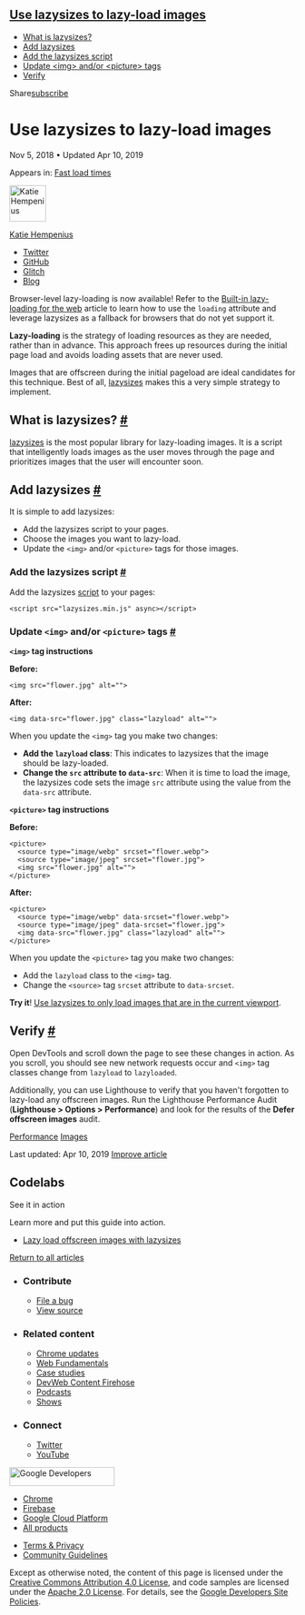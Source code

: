 





<a href="#use-lazysizes-to-lazy-load-images" class="w-toc__header--link">Use lazysizes to lazy-load images</a>
--------------------------------------------------------------------------------------------------------------

-   [What is lazysizes?](#what-is-lazysizes)
-   [Add lazysizes](#add-lazysizes)
-   [Add the lazysizes script](#add-the-lazysizes-script)
-   [Update &lt;img&gt; and/or &lt;picture&gt; tags](#update-lessimggreater-andor-lesspicturegreater-tags)
-   [Verify](#verify)

Share<a href="/newsletter/" class="gc-analytics-event w-actions__fab w-actions__fab--subscribe"><span>subscribe</span></a>

Use lazysizes to lazy-load images
=================================

Nov 5, 2018 <span class="w-author__separator">•</span> Updated Apr 10, 2019

<span class="w-post-signpost__title">Appears in:</span> <a href="/fast" class="w-post-signpost__link">Fast load times</a>

[<img src="https://web-dev.imgix.net/image/admin/fZo7BJGec2MNRt6cWpeh.jpg?auto=format&amp;fit=crop&amp;h=64&amp;w=64" alt="Katie Hempenius" class="w-author__image" sizes="(min-width: 64px) 64px, calc(100vw - 48px)" srcset="https://web-dev.imgix.net/image/admin/fZo7BJGec2MNRt6cWpeh.jpg?fit=crop&amp;h=64&amp;w=64&amp;auto=format&amp;dpr=1&amp;q=75, https://web-dev.imgix.net/image/admin/fZo7BJGec2MNRt6cWpeh.jpg?fit=crop&amp;h=64&amp;w=64&amp;auto=format&amp;dpr=2&amp;q=50 2x, https://web-dev.imgix.net/image/admin/fZo7BJGec2MNRt6cWpeh.jpg?fit=crop&amp;h=64&amp;w=64&amp;auto=format&amp;dpr=3&amp;q=35 3x, https://web-dev.imgix.net/image/admin/fZo7BJGec2MNRt6cWpeh.jpg?fit=crop&amp;h=64&amp;w=64&amp;auto=format&amp;dpr=4&amp;q=23 4x, https://web-dev.imgix.net/image/admin/fZo7BJGec2MNRt6cWpeh.jpg?fit=crop&amp;h=64&amp;w=64&amp;auto=format&amp;dpr=5&amp;q=20 5x" width="64" height="64" />](/authors/katiehempenius/)

<a href="/authors/katiehempenius/" class="w-author__name-link">Katie Hempenius</a>

-   <a href="https://twitter.com/katiehempenius" class="w-author__link">Twitter</a>
-   <a href="https://github.com/khempenius" class="w-author__link">GitHub</a>
-   <a href="https://glitch.com/@khempenius" class="w-author__link">Glitch</a>
-   <a href="https://katiehempenius.com/" class="w-author__link">Blog</a>

Browser-level lazy-loading is now available! Refer to the [Built-in lazy-loading for the web](/browser-level-image-lazy-loading/) article to learn how to use the `loading` attribute and leverage lazysizes as a fallback for browsers that do not yet support it.

**Lazy-loading** is the strategy of loading resources as they are needed, rather than in advance. This approach frees up resources during the initial page load and avoids loading assets that are never used.

Images that are offscreen during the initial pageload are ideal candidates for this technique. Best of all, [lazysizes](https://github.com/aFarkas/lazysizes) makes this a very simple strategy to implement.

What is lazysizes? <a href="#what-is-lazysizes" class="w-headline-link">#</a>
-----------------------------------------------------------------------------

[lazysizes](https://github.com/aFarkas/lazysizes) is the most popular library for lazy-loading images. It is a script that intelligently loads images as the user moves through the page and prioritizes images that the user will encounter soon.

Add lazysizes <a href="#add-lazysizes" class="w-headline-link">#</a>
--------------------------------------------------------------------

It is simple to add lazysizes:

-   Add the lazysizes script to your pages.
-   Choose the images you want to lazy-load.
-   Update the `<img>` and/or `<picture>` tags for those images.

### Add the lazysizes script <a href="#add-the-lazysizes-script" class="w-headline-link">#</a>

Add the lazysizes [script](https://github.com/aFarkas/lazysizes/blob/gh-pages/lazysizes.min.js) to your pages:

    <script src="lazysizes.min.js" async></script>

### Update `<img>` and/or `<picture>` tags <a href="#update-lessimggreater-andor-lesspicturegreater-tags" class="w-headline-link">#</a>

**`<img>` tag instructions**

**Before:**

    <img src="flower.jpg" alt="">

**After:**

    <img data-src="flower.jpg" class="lazyload" alt="">

When you update the `<img>` tag you make two changes:

-   **Add the `lazyload` class**: This indicates to lazysizes that the image should be lazy-loaded.
-   **Change the `src` attribute to `data-src`**: When it is time to load the image, the lazysizes code sets the image `src` attribute using the value from the `data-src` attribute.

**`<picture>` tag instructions**

**Before:**

    <picture>
      <source type="image/webp" srcset="flower.webp">
      <source type="image/jpeg" srcset="flower.jpg">
      <img src="flower.jpg" alt="">
    </picture>

**After:**

    <picture>
      <source type="image/webp" data-srcset="flower.webp">
      <source type="image/jpeg" data-srcset="flower.jpg">
      <img data-src="flower.jpg" class="lazyload" alt="">
    </picture>

When you update the `<picture>` tag you make two changes:

-   Add the `lazyload` class to the `<img>` tag.
-   Change the `<source>` tag `srcset` attribute to `data-srcset`.

**Try it**! [Use lazysizes to only load images that are in the current viewport](/codelab-use-lazysizes-to-lazyload-images).

Verify <a href="#verify" class="w-headline-link">#</a>
------------------------------------------------------

Open DevTools and scroll down the page to see these changes in action. As you scroll, you should see new network requests occur and `<img>` tag classes change from `lazyload` to `lazyloaded`.

Additionally, you can use Lighthouse to verify that you haven't forgotten to lazy-load any offscreen images. Run the Lighthouse Performance Audit (**Lighthouse &gt; Options &gt; Performance**) and look for the results of the **Defer offscreen images** audit.

<a href="/tags/performance/" class="w-chip">Performance</a> <a href="/tags/images/" class="w-chip">Images</a>

<span class="w-mr--sm">Last updated: Apr 10, 2019 </span>[Improve article](https://github.com/GoogleChrome/web.dev/blob/master/src/site/content/en/fast/use-lazysizes-to-lazyload-images/index.md)

Codelabs
--------

See it in action

Learn more and put this guide into action.

-   <a href="/codelab-use-lazysizes-to-lazyload-images/" class="w-callout__link w-callout__link--codelab">Lazy load offscreen images with lazysizes</a>

<a href="/fast" class="gc-analytics-event w-article-navigation__link w-article-navigation__link--back w-article-navigation__link--single">Return to all articles</a>

-   ### Contribute

    -   <a href="https://github.com/GoogleChrome/web.dev/issues/new?assignees=&amp;labels=bug&amp;template=bug_report.md&amp;title=" class="w-footer__linkbox-link">File a bug</a>
    -   <a href="https://github.com/googlechrome/web.dev" class="w-footer__linkbox-link">View source</a>

-   ### Related content

    -   <a href="https://blog.chromium.org/" class="w-footer__linkbox-link">Chrome updates</a>
    -   <a href="https://developers.google.com/web/" class="w-footer__linkbox-link">Web Fundamentals</a>
    -   <a href="https://developers.google.com/web/showcase/" class="w-footer__linkbox-link">Case studies</a>
    -   <a href="https://devwebfeed.appspot.com/" class="w-footer__linkbox-link">DevWeb Content Firehose</a>
    -   <a href="/podcasts/" class="w-footer__linkbox-link">Podcasts</a>
    -   <a href="/shows/" class="w-footer__linkbox-link">Shows</a>

-   ### Connect

    -   <a href="https://www.twitter.com/ChromiumDev" class="w-footer__linkbox-link">Twitter</a>
    -   <a href="https://www.youtube.com/user/ChromeDevelopers" class="w-footer__linkbox-link">YouTube</a>

<a href="https://developers.google.com/" class="w-footer__utility-logo-link"><img src="/images/lockup-color.png" alt="Google Developers" class="w-footer__utility-logo" width="185" height="33" /></a>

-   <a href="https://developer.chrome.com/" class="w-footer__utility-link">Chrome</a>
-   <a href="https://firebase.google.com/" class="w-footer__utility-link">Firebase</a>
-   <a href="https://cloud.google.com/" class="w-footer__utility-link">Google Cloud Platform</a>
-   <a href="https://developers.google.com/products" class="w-footer__utility-link">All products</a>

<!-- -->

-   <a href="https://policies.google.com/" class="w-footer__utility-link">Terms &amp; Privacy</a>
-   <a href="/community-guidelines/" class="w-footer__utility-link">Community Guidelines</a>

Except as otherwise noted, the content of this page is licensed under the [Creative Commons Attribution 4.0 License](https://creativecommons.org/licenses/by/4.0/), and code samples are licensed under the [Apache 2.0 License](https://www.apache.org/licenses/LICENSE-2.0). For details, see the [Google Developers Site Policies](https://developers.google.com/terms/site-policies).
